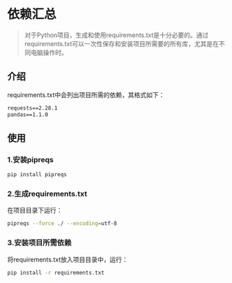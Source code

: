 # 依赖汇总

> 对于Python项目，生成和使用requirements.txt是十分必要的。通过requirements.txt可以一次性保存和安装项目所需要的所有库，尤其是在不同电脑操作时。

## 介绍
requirements.txt中会列出项目所需的依赖，其格式如下：
```txt
requests==2.28.1
pandas==1.1.0
```

## 使用
### 1.安装pipreqs
```bash
pip install pipreqs
```
### 2.生成requirements.txt
在项目目录下运行：
```bash
pipreqs --force ./ --encoding=utf-8
```
### 3.安装项目所需依赖
将requirements.txt放入项目目录中，运行：
```bash
pip install -r requirements.txt
```
